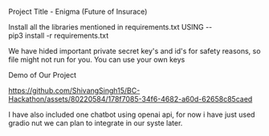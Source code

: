 Project Title - Enigma (Future of Insurace)

Install all the libraries mentioned in requirements.txt USING --  
pip3 install -r requirements.txt

We have hided important private secret key's and id's for safety reasons,
 so file might not run for you. You can use your own keys


Demo of Our Project 




https://github.com/ShivangSingh15/BC-Hackathon/assets/80220584/178f7085-34f6-4682-a60d-62658c85caed


I have also included one chatbot using openai api, for now i have just used gradio nut we can plan
to integrate in our syste later.
